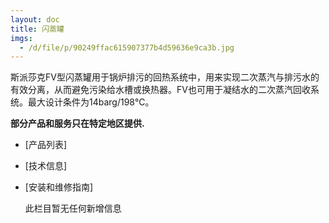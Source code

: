 ```yaml
---
layout: doc
title: 闪蒸罐
imgs:
  - /d/file/p/90249ffac615907377b4d59636e9ca3b.jpg
---
```


斯派莎克FV型闪蒸罐用于锅炉排污的回热系统中，用来实现二次蒸汽与排污水的有效分离，从而避免污染给水槽或换热器。FV也可用于凝结水的二次蒸汽回收系统。最大设计条件为14barg/198℃。

**部分产品和服务只在特定地区提供.**

- [产品列表]
- [技术信息]
- [安装和维修指南]

  此栏目暂无任何新增信息
